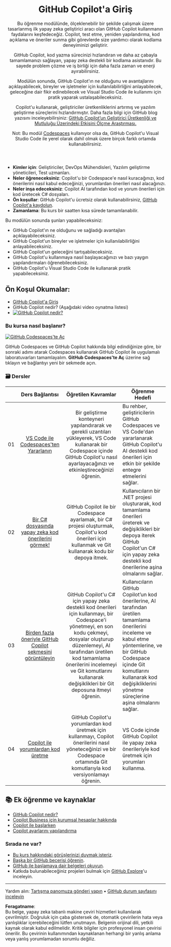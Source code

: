 <header>

# GitHub Copilot'a Giriş

Bu öğrenme modülünde, ölçeklenebilir bir şekilde çalışmak üzere tasarlanmış ilk yapay zeka geliştirici aracı olan GitHub Copilot kullanmanın faydalarını keşfedeceğiz. Copilot, test etme, yeniden yapılandırma, kod açıklama ve öneriler sunma gibi görevlerde size yardımcı olarak kodlama deneyiminizi geliştirir.

GitHub Copilot, kod yazma sürecinizi hızlandıran ve daha az çabayla tamamlamanızı sağlayan, yapay zeka destekli bir kodlama asistanıdır. Bu sayede problem çözme ve iş birliği için daha fazla zaman ve enerji ayırabilirsiniz.

Modülün sonunda, GitHub Copilot'ın ne olduğunu ve avantajlarını açıklayabilecek, bireyler ve işletmeler için kullanılabilirliğini anlayabilecek, geleceğine dair fikir edinebilecek ve Visual Studio Code ile kullanımı için pratik yaparak ustalaşabileceksiniz.

Copilot'u kullanarak, geliştiriciler üretkenliklerini artırmış ve yazılım geliştirme süreçlerini hızlandırmıştır. Daha fazla bilgi için GitHub blog yazısını inceleyebilirsiniz: [GitHub Copilot’un Geliştirici Üretkenliği ve Mutluluğu Üzerindeki Etkisini Ölçme Araştırması.](https://github.blog/2022-09-07-research-quantifying-github-copilots-impact-on-developer-productivity-and-happiness)

Not: Bu modül [Codespaces](https://github.com/codespaces) kullanıyor olsa da, GitHub Copilot'u Visual Studio Code ile yerel olarak dahil olmak üzere birçok farklı ortamda kullanabilirsiniz.
</header>


- **Kimler için**: Geliştiriciler, DevOps Mühendisleri, Yazılım geliştirme yöneticileri, Test uzmanları.
- **Neler öğreneceksiniz**: Copilot'u bir Codespace'e nasıl kuracağınızı, kod önerilerini nasıl kabul edeceğinizi, yorumlardan önerileri nasıl alacağınızı.
- **Neler inşa edeceksiniz**: Copilot AI tarafından kod ve yorum önerileri için kod üretecek C# dosyaları.
- **Ön koşullar**: GitHub Copilot'u ücretsiz olarak kullanabilirsiniz, [GitHub Copilot'a kaydolun](https://gh.io/copilot).
- **Zamanlama**: Bu kurs bir saatten kısa sürede tamamlanabilir.

Bu modülün sonunda şunları yapabileceksiniz:

- GitHub Copilot'ın ne olduğunu ve sağladığı avantajları açıklayabileceksiniz.
- GitHub Copilot'un bireyler ve işletmeler için kullanılabilirliğini anlayabileceksiniz.
- GitHub Copilot'un geleceğini tartışabileceksiniz.
- GitHub Copilot'u kullanmaya nasıl başlayacağınızı ve bazı yaygın yapılandırmaları öğrenebileceksiniz.
- GitHub Copilot'u Visual Studio Code ile kullanarak pratik yapabileceksiniz.

## Ön Koşul Okumalar:
- [GitHub Copilot'a Giriş](https://learn.microsoft.com/en-us/training/modules/introduction-to-github-copilot/)
- GitHub Copilot nedir? (Aşağıdaki video oynatma listesi)
- [![GitHub Copilot nedir?](https://img.youtube.com/vi/QG1E0SCqqW8/0.jpg)](https://learn.microsoft.com/shows/introduction-to-github-copilot/what-is-github-copilot-1-of-6/)

### Bu kursa nasıl başlanır?

[![GitHub Codespaces'te Aç](https://github.com/codespaces/badge.svg)](https://codespaces.new/microsoft/mastering-github-copilot-for-dotnet-csharp-developers?devcontainer_path=.devcontainer%2Fintroduction%2Fdevcontainer.json)

GitHub Codespaces ve GitHub Copilot hakkında bilgi edindiğinize göre, bir sonraki adımı atarak Codespaces kullanarak GitHub Copilot ile uygulamalı laboratuvarları tamamlayalım. **GitHub Codespaces'te Aç** üzerine sağ tıklayın ve bağlantıyı yeni bir sekmede açın.

### 🗃️ Dersler
|       |              Ders Bağlantısı              |                       Öğretilen Kavramlar                       |                     Öğrenme Hedefi                 |                             
| :---: | :------------------------------------: | :---------------------------------------------------------: | ----------------------------------------------------------- |
| 01 | [VS Code ile Codespaces'ten Yararlanın](https://github.com/microsoft/mastering-github-copilot-for-dotnet-csharp-developers/blob/main/03-Introduction-to-GitHub-Copilot/steps/1-copilot-extension.md) | Bir geliştirme konteyneri yapılandırarak ve gerekli uzantıları yükleyerek, VS Code kullanarak bir Codespace içinde GitHub Copilot'u nasıl ayarlayacağınızı ve etkinleştireceğinizi öğrenin. | Bu rehber, geliştiricilerin GitHub Codespaces ve VS Code'dan yararlanarak GitHub Copilot'u AI destekli kod önerileri için etkin bir şekilde entegre etmelerini sağlar.                    |
| 02 | [Bir C# dosyasında yapay zeka kod önerilerini görmek!](https://github.com/microsoft/mastering-github-copilot-for-dotnet-csharp-developers/blob/main/03-Introduction-to-GitHub-Copilot/steps/2-skills-dotnet.md) | GitHub Copilot ile bir Codespace ayarlamak, bir C# projesi oluşturmak, Copilot'u kod önerileri için kullanmak ve Git kullanarak kodu bir depoya itmek. | Kullanıcıların bir .NET projesi oluşturarak, kod tamamlama önerileri üreterek ve değişiklikleri bir depoya iterek GitHub Copilot'un C# için yapay zeka destekli kod önerilerine aşina olmalarını sağlar. | 
| 03 | [Birden fazla öneriyle GitHub Copilot sekmesini görüntüleyin](https://github.com/microsoft/mastering-github-copilot-for-dotnet-csharp-developers/blob/main/03-Introduction-to-GitHub-Copilot/steps/3-copilot-hub.md) | GitHub Copilot'u C# için yapay zeka destekli kod önerileri için kullanmayı, bir Codespace'i yönetmeyi, en son kodu çekmeyi, dosyalar oluşturup düzenlemeyi, AI tarafından üretilen kod tamamlama önerilerini incelemeyi ve Git komutlarını kullanarak değişiklikleri bir Git deposuna itmeyi öğrenin. | Kullanıcıların GitHub Copilot’un kod önerilerine, AI tarafından üretilen tamamlama önerilerini inceleme ve kabul etme yöntemlerine, ve bir GitHub Codespace içinde Git komutlarını kullanarak kod değişikliklerini yönetme süreçlerine aşina olmalarını sağlar. | 
| 04 | [Copilot ile yorumlardan kod üretme](https://github.com/microsoft/mastering-github-copilot-for-dotnet-csharp-developers/blob/main/03-Introduction-to-GitHub-Copilot/steps/4-copilot-comment.md) | GitHub Copilot'u yorumlardan kod üretmek için kullanmayı, Copilot önerilerini nasıl yöneteceğinizi ve bir Codespace ortamında Git komutlarıyla kod versiyonlamayı öğrenin. | VS Code içinde GitHub Copilot ile yapay zeka önerileriyle kod üretmek için yorumları kullanma. | 


## 📚 Ek öğrenme ve kaynaklar

- [GitHub Copilot nedir?](https://docs.github.com/en/copilot/about-github-copilot/what-is-github-copilot)
- [Copilot Business için kurumsal hesaplar hakkında](https://docs.github.com/en/enterprise-cloud@latest/admin/copilot-business-only/about-enterprise-accounts-for-copilot-business)
- [Copilot ile başlarken](https://docs.github.com/en/copilot/getting-started-with-github-copilot/getting-started-with-github-copilot-in-visual-studio-code)
- [Copilot ayarlarını yapılandırma](https://docs.github.com/en/copilot/configuring-github-copilot/configuring-github-copilot-settings-on-githubcom)

### Sırada ne var?

- [Bu kurs hakkındaki görüşlerinizi duymak isteriz](https://github.com/orgs/skills/discussions/categories/code-with-copilot).
- [Başka bir GitHub becerisi öğrenin](https://github.com/skills).
- [GitHub ile başlamaya dair belgeleri okuyun](https://docs.github.com/en/get-started).
- Katkıda bulunabileceğiniz projeleri bulmak için [GitHub Explore](https://github.com/explore)'u inceleyin.
   
<footer>

---

Yardım alın: [Tartışma panomuza gönderi yapın](https://github.com/orgs/skills/discussions/categories/code-with-copilot) • [GitHub durum sayfasını inceleyin](https://www.githubstatus.com/)

**Feragatname**:  
Bu belge, yapay zeka tabanlı makine çeviri hizmetleri kullanılarak çevrilmiştir. Doğruluk için çaba göstersek de, otomatik çevirilerin hata veya yanlışlıklar içerebileceğini lütfen unutmayın. Belgenin orijinal dili, yetkili kaynak olarak kabul edilmelidir. Kritik bilgiler için profesyonel insan çevirisi önerilir. Bu çevirinin kullanımından kaynaklanan herhangi bir yanlış anlama veya yanlış yorumlamadan sorumlu değiliz.